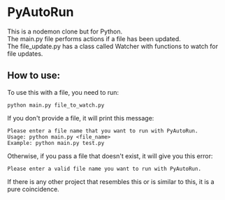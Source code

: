 # PyAutoRun

This is a nodemon clone but for Python.  
The main.py file performs actions if a file has been updated.  
The file_update.py has a class called Watcher with functions to watch
for file updates.

## How to use:

To use this with a file, you need to run:

```
python main.py file_to_watch.py
```

If you don't provide a file, it will print this message:

```
Please enter a file name that you want to run with PyAutoRun.
Usage: python main.py <file_name>
Example: python main.py test.py
```

Otherwise, if you pass a file that doesn't exist, it will give you this error:

```
Please enter a valid file name you want to run with PyAutoRun.
```

If there is any other project that resembles this or is similar to this, it is a pure coincidence.
